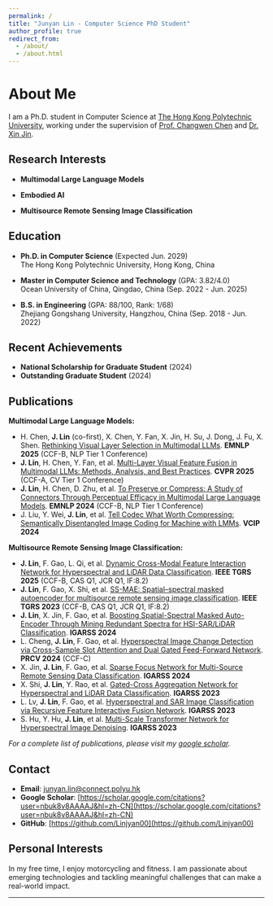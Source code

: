 ```yaml
---
permalink: /
title: "Junyan Lin - Computer Science PhD Student"
author_profile: true
redirect_from: 
  - /about/
  - /about.html
---
```


# About Me

I am a Ph.D. student in Computer Science at [The Hong Kong Polytechnic University](https://www.polyu.edu.hk/), working under the supervision of [Prof. Changwen Chen](https://scholar.google.com/citations?user=w2HXPUUAAAAJ) and [Dr. Xin Jin](https://scholar.google.com/citations?user=byaSC-kAAAAJ&hl=zh-CN). 

## Research Interests

- **Multimodal Large Language Models**

- **Embodied AI**

- **Multisource Remote Sensing Image Classification**

## Education

- **Ph.D. in Computer Science** (Expected Jun. 2029)  
  The Hong Kong Polytechnic University, Hong Kong, China

- **Master in Computer Science and Technology** (GPA: 3.82/4.0)  
  Ocean University of China, Qingdao, China (Sep. 2022 - Jun. 2025)

- **B.S. in Engineering** (GPA: 88/100, Rank: 1/68)  
  Zhejiang Gongshang University, Hangzhou, China (Sep. 2018 - Jun. 2022)

## Recent Achievements

- **National Scholarship for Graduate Student** (2024)
- **Outstanding Graduate Student** (2024)


## Publications



**Multimodal Large Language Models:**

- H. Chen, **J. Lin** (co-first), X. Chen, Y. Fan, X. Jin, H. Su, J. Dong, J. Fu, X. Shen. [Rethinking Visual Layer Selection in Multimodal LLMs](https://arxiv.org/abs/2506.12345). **EMNLP 2025** (CCF-B, NLP Tier 1 Conference)
- **J. Lin**, H. Chen, Y. Fan, et al. [Multi-Layer Visual Feature Fusion in Multimodal LLMs: Methods, Analysis, and Best Practices](https://arxiv.org/pdf/2503.06063). **CVPR 2025** (CCF-A, CV Tier 1 Conference)
- **J. Lin**, H. Chen, D. Zhu, et al. [To Preserve or Compress: A Study of Connectors Through Perceptual Efficacy in Multimodal Large Language Models](https://aclanthology.org/2024.emnlp-main.325/). **EMNLP 2024** (CCF-B, NLP Tier 1 Conference)
- J. Liu, Y. Wei, **J. Lin**, et al. [Tell Codec What Worth Compressing: Semantically Disentangled Image Coding for Machine with LMMs](https://ieeexplore.ieee.org/abstract/document/10849922/). **VCIP 2024**

**Multisource Remote Sensing Image Classification:**
- **J. Lin**, F. Gao, L. Qi, et al. [Dynamic Cross-Modal Feature Interaction Network for Hyperspectral and LiDAR Data Classification](https://ieeexplore.ieee.org/abstract/document/10924653). **IEEE TGRS 2025** (CCF-B, CAS Q1, JCR Q1, IF:8.2)
- **J. Lin**, F. Gao, X. Shi, et al. [SS-MAE: Spatial–spectral masked autoencoder for multisource remote sensing image classification](https://ieeexplore.ieee.org/abstract/document/10314566/). **IEEE TGRS 2023** (CCF-B, CAS Q1, JCR Q1, IF:8.2)
- **J. Lin**, X. Jin, F. Gao, et al. [Boosting Spatial-Spectral Masked Auto-Encoder Through Mining Redundant Spectra for HSI-SAR/LiDAR Classification](https://ieeexplore.ieee.org/abstract/document/10642405/). **IGARSS 2024**
- L. Cheng, **J. Lin**, F. Gao, et al. [Hyperspectral Image Change Detection via Cross-Sample Slot Attention and Dual Gated Feed-Forward Network](https://link.springer.com/chapter/10.1007/978-981-97-8493-6_32). **PRCV 2024** (CCF-C)
- X. Jin, **J. Lin**, F. Gao, et al. [Sparse Focus Network for Multi-Source Remote Sensing Data Classification](https://ieeexplore.ieee.org/abstract/document/10641700). **IGARSS 2024**
- X. Shi, **J. Lin**, Y. Rao, et al. [Gated-Cross Aggregation Network for Hyperspectral and LiDAR Data Classification](https://ieeexplore.ieee.org/abstract/document/10282184/). **IGARSS 2023**
- L. Lv, **J. Lin**, F. Gao, et al. [Hyperspectral and SAR Image Classification via Recursive Feature Interactive Fusion Network](https://ieeexplore.ieee.org/abstract/document/10282312). **IGARSS 2023**
- S. Hu, Y. Hu, **J. Lin**, et al. [Multi-Scale Transformer Network for Hyperspectral Image Denoising](https://ieeexplore.ieee.org/abstract/document/10282467). **IGARSS 2023**

*For a complete list of publications, please visit my [google scholar](https://scholar.google.com/citations?user=nbuk8v8AAAAJ&hl=zh-CN).*

## Contact

- **Email**: junyan.lin@connect.polyu.hk
- **Google Scholar**: [https://scholar.google.com/citations?user=nbuk8v8AAAAJ&hl=zh-CN](https://scholar.google.com/citations?user=nbuk8v8AAAAJ&hl=zh-CN)
- **GitHub**: [https://github.com/Linjyan00](https://github.com/Linjyan00)

## Personal Interests

In my free time, I enjoy motorcycling and fitness. I am passionate about emerging technologies and tackling meaningful challenges that can make a real-world impact.

---
<!-- 
*This website is built using the [Academic Pages template](https://github.com/academicpages/academicpages.github.io) and hosted on GitHub Pages.* -->